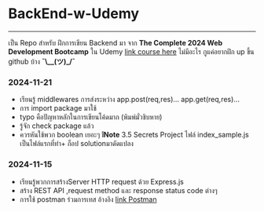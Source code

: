 # BackEnd-w-Udemy
___
เป็น Repo สำหรับ ฝึกการเขียน Backend มา จาก **The Complete 2024 Web Development Bootcamp** ใน Udemy
[link course here](https://www.udemy.com/course/the-complete-web-development-bootcamp/?couponCode=ST20MT111124A)
ไม่มีอะไร กูแค่อยากฝึก up ขึ้น github บ้าง **¯\\__(ツ)_/¯**

### 2024-11-21
 - เรียนรู้ middlewares การส่งระหว่าง app.post(req,res)... app.get(req,res)... 
 - การ import package มาใช้
 - typo คือปัญหาหลักในการเขียนโค้ดมาก (พิมพ์มั่วชิบหาย)
 - รู้จัก check package แล้ว
 - ควรหันใช้พวก boolean เยอะๆ
 **❕Note** 3.5 Secrets Project ไฟล์ index_sample.js เป็นไฟล์แรกที่ทำ+ ก็อป solutionมาดัดแปลง

### 2024-11-15
- เรียนรู้พวกการสร้างServer HTTP request ด้วย Express.js 
- สร้าง REST API ,request method และ response status code ต่างๆ 
- การใช้ postman ร่วมการเทส อ้างอิง [link Postman](https://www.postman.com/material-participant-17611053/learning-webdev/overview)